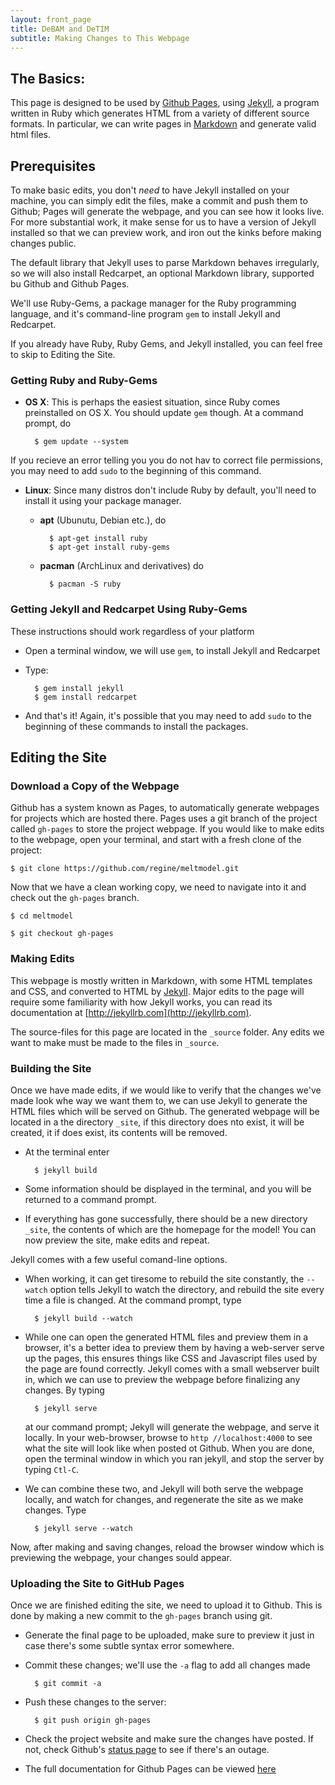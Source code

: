 ```yaml
---
layout: front_page
title: DeBAM and DeTIM
subtitle: Making Changes to This Webpage
---
```

The Basics:
-----------

This page is designed to be used by [Github Pages](http://pages.github.com/),
using [Jekyll](http://jekyllrb.com/), a program written in Ruby
which generates HTML from a variety of different
source formats. In particular, we can write pages in 
[Markdown](http://daringfireball.net/projects/markdown/basics)
and generate valid html files. 


Prerequisites
-------------

To make basic edits, you don't *need* to have
Jekyll installed on your machine, you can simply edit the files,
make a commit and push them to Github; Pages will generate the
webpage, and you can see how it looks live. For more substantial
work, it make sense for us to have a version of Jekyll installed
so that we can preview work, and iron out the kinks before making
changes public.

The default library that Jekyll uses to parse Markdown behaves
irregularly, so we will also install Redcarpet, an optional
Markdown library, supported bu Github and Github Pages.

We'll use Ruby-Gems, a package manager for the Ruby programming
language, and it's command-line program ```gem``` to install Jekyll
and Redcarpet.

If you already have Ruby, Ruby Gems, and Jekyll installed, you
can feel free to skip to Editing the Site.



### Getting Ruby and Ruby-Gems
- __OS X__: This is perhaps the easiest situation, since Ruby comes
preinstalled on OS X. You should update ```gem``` though. At a command prompt,
do 

        $ gem update --system

If you recieve an error telling you you do not hav to correct file
permissions, you may need to add ```sudo``` to the beginning of
this command.
    
- __Linux__: Since many distros don't include Ruby by default, you'll need
to install it using your package manager.

    * __apt__ (Ubunutu, Debian etc.), do

            $ apt-get install ruby
            $ apt-get install ruby-gems
    
    * __pacman__ (ArchLinux and derivatives) do

            $ pacman -S ruby


### Getting Jekyll and Redcarpet Using Ruby-Gems
These instructions should work regardless of your platform

* Open a terminal window, we will use ```gem```, to install
Jekyll and Redcarpet
* Type:

        $ gem install jekyll
        $ gem install redcarpet

* And that's it! Again, it's possible that you may need to add ```sudo```
to the beginning of these commands to install the packages. 

Editing the Site
----------------

### Download a Copy of the Webpage
Github has a system known as Pages, to automatically generate webpages
for projects which are hosted there.  Pages uses a git branch
of the project called ```gh-pages``` to store the project webpage.
If you would like to make edits to the webpage, open your terminal,
and start with a fresh clone of the project:

    $ git clone https://github.com/regine/meltmodel.git

Now that we have a clean working copy, we need to navigate into it
and check out the ```gh-pages``` branch.
    
    $ cd meltmodel
    
    $ git checkout gh-pages


### Making Edits
This webpage is mostly written in Markdown,
with some HTML templates and CSS, and converted
to HTML by [Jekyll](http://jekyllrb.com). Major edits
to the page will require some familiarity
with how Jekyll works, you can read its documentation at
[http://jekyllrb.com](http://jekyllrb.com).

The source-files for this page are located in the
```_source``` folder.  Any edits we want to make
must be made to the files in ```_source```.

### Building the Site

Once we have made edits, if we would like to verify
that the changes we've made look whe way we want
them to, we can use Jekyll to generate the HTML files
which will be served on Github.  The generated webpage
will be located in a the directory ```_site```,
if this directory does nto exist, it will be created,
it if does exist, its contents will be removed.

- At the terminal enter

        $ jekyll build

- Some information should be displayed in the terminal, and you will be
returned to a command prompt.
- If everything has gone successfully, there should be a new directory
```_site```, the contents of which are the homepage for the model!
You can now preview the site, make edits and repeat.

Jekyll comes with a few useful comand-line options.

  * When working, it can get tiresome to rebuild the site
  constantly, the ```--watch``` option tells Jekyll to watch
  the directory, and rebuild the site every time a file is changed.
  At the command prompt, type

          $ jekyll build --watch 
  
  * While one can open the generated HTML files and preview them
  in a browser, it's a better idea to preview them by having a
  web-server serve up the pages, this ensures things like CSS
  and Javascript files used by the page are found correctly.
  Jekyll comes with a small webserver built in, which we can use
  to preview the webpage before finalizing any changes. By typing

          $ jekyll serve

    at our command prompt; Jekyll will generate the
    webpage, and serve it locally. In your web-browser, 
    browse to ```http //localhost:4000``` 
    to see what the site will look like when posted ot Github. 
    When you are done, open the terminal window in which you
    ran jekyll, and stop the server by typing ```Ctl-C```.
    

  * We can combine these two, and Jekyll will both
  serve the webpage locally, and watch for changes,
  and regenerate the site as we make changes. Type

          $ jekyll serve --watch

  Now, after making and saving changes, reload the browser
  window which is previewing the webpage, your changes
  sould appear.

  

### Uploading the Site to GitHub Pages

Once we are finished editing the site, we need to
upload it to Github. This is done by making a new
commit to the ```gh-pages``` branch using git.

- Generate the final page to be uploaded, make sure to preview it just in
case there's some subtle syntax error somewhere.
- Commit these changes; we'll use the `-a` flag to add all changes made

        $ git commit -a

- Push these changes to the server:

        $ git push origin gh-pages 

- Check the project website and make sure the changes have posted. If not, check
Github's [status page](http://status.github.com) to see if there's an outage.

- The full documentation for Github Pages can be viewed [here](http://help.github.com/pages/)
